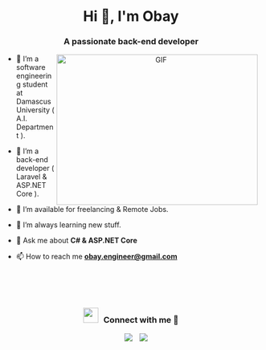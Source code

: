 <h1 align="center">Hi 👋, I'm Obay</h1>
<h3 align="center">A passionate back-end developer</h3>

<a target="_blank" align="center">
  <img align="right" top="500" height="300" width="400" alt="GIF" src="https://media.giphy.com/media/SWoSkN6DxTszqIKEqv/giphy.gif">
</a>

- 🔭 I’m a software engineering student at Damascus University ( A.I. Department ).

- 🌱 I’m a back-end developer ( Laravel & ASP.NET Core ).

- 🤝 I’m available for freelancing & Remote Jobs.

- 🌱 I’m always learning new stuff.

- 💬 Ask me about **C# & ASP.NET Core**

- 📫 How to reach me **obay.engineer@gmail.com**

<br/>
<br/>
<br/>

<h3 align="center" > <img src="https://media.giphy.com/media/iY8CRBdQXODJSCERIr/giphy.gif" width="30" height="30" style="margin-right: 10px;">Connect with me 🤝 </h3>

<p align="center">

   <div align="center"  class="icons-social" style="margin-left: 10px;">
        <a style="margin-left: 10px;"  target="_blank" href="https://www.linkedin.com/in/obay-ismaeel/">
			<img src="https://img.icons8.com/doodle/40/000000/linkedin--v2.png"></a>
        <a style="margin-left: 10px;" target="_blank" href="https://www.instagram.com/obay_ismaeel/">
			<img src="https://img.icons8.com/doodle/40/000000/instagram-new--v2.png"></a>
   </div>

</p>
